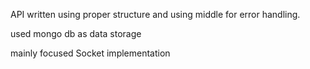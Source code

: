 API written using proper structure and using middle for error handling.

used mongo db as data storage


mainly focused Socket implementation 
